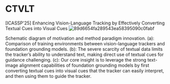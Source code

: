 # CTVLT
[ICASSP'25] Enhancing Vision-Language Tracking by Effectively Converting Textual Cues into Visual Cues
![89d6654fa289543ea58395090c0fabf](https://github.com/user-attachments/assets/0cf55c4f-75be-42a3-88a3-44b88bd1420d)

Schematic diagram of motivation and method paradigm innovation. (a): Comparison of training environments between vision-language trackers and foundation grounding models. (b): The severe scarcity of textual data limits the tracker’s ability to understand text, making direct use of textual cues for guidance challenging. (c): Our core insight is to leverage the strong text-image alignment capabilities of foundation grounding models by first converting textual cues into visual cues that the tracker can easily interpret, and then using them to guide the tracker.
